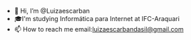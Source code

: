 - 👋 Hi, I’m @Luizaescarban
- 🎓I'm studying Informática para Internet at IFC-Araquari
- 📫 How to reach me email:luizaescarbandasil@gmail.com


